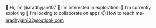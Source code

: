 👋 Hi, I’m @aradhyjain107
👀 I’m interested in exploration!
🌱 I’m currently exploring
💞️ I’m looking to collaborate on apps
📫 How to reach me- aradhyjain102@outlook.com
